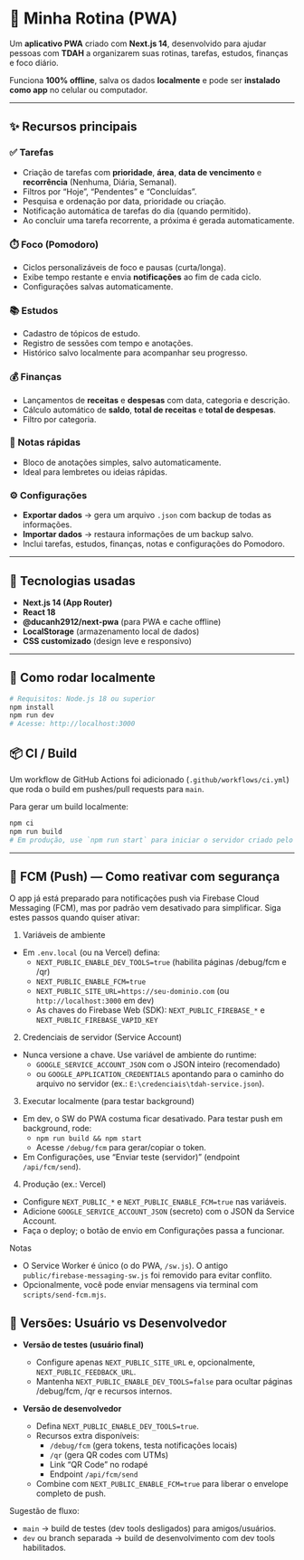 # 🧠 Minha Rotina (PWA)

Um **aplicativo PWA** criado com **Next.js 14**, desenvolvido para ajudar pessoas com **TDAH** a organizarem suas rotinas, tarefas, estudos, finanças e foco diário.

Funciona **100% offline**, salva os dados **localmente** e pode ser **instalado como app** no celular ou computador.

---

## ✨ Recursos principais

### ✅ Tarefas

- Criação de tarefas com **prioridade**, **área**, **data de vencimento** e **recorrência** (Nenhuma, Diária, Semanal).
- Filtros por “Hoje”, “Pendentes” e “Concluídas”.
- Pesquisa e ordenação por data, prioridade ou criação.
- Notificação automática de tarefas do dia (quando permitido).
- Ao concluir uma tarefa recorrente, a próxima é gerada automaticamente.

### ⏱️ Foco (Pomodoro)

- Ciclos personalizáveis de foco e pausas (curta/longa).
- Exibe tempo restante e envia **notificações** ao fim de cada ciclo.
- Configurações salvas automaticamente.

### 📚 Estudos

- Cadastro de tópicos de estudo.
- Registro de sessões com tempo e anotações.
- Histórico salvo localmente para acompanhar seu progresso.

### 💰 Finanças

- Lançamentos de **receitas** e **despesas** com data, categoria e descrição.
- Cálculo automático de **saldo**, **total de receitas** e **total de despesas**.
- Filtro por categoria.

### 📝 Notas rápidas

- Bloco de anotações simples, salvo automaticamente.
- Ideal para lembretes ou ideias rápidas.

### ⚙️ Configurações

- **Exportar dados** → gera um arquivo `.json` com backup de todas as informações.
- **Importar dados** → restaura informações de um backup salvo.
- Inclui tarefas, estudos, finanças, notas e configurações do Pomodoro.

---

## 🧩 Tecnologias usadas

- **Next.js 14 (App Router)**
- **React 18**
- **@ducanh2912/next-pwa** (para PWA e cache offline)
- **LocalStorage** (armazenamento local de dados)
- **CSS customizado** (design leve e responsivo)

---

## 🚀 Como rodar localmente

```bash
# Requisitos: Node.js 18 ou superior
npm install
npm run dev
# Acesse: http://localhost:3000
```

## 📦 CI / Build

Um workflow de GitHub Actions foi adicionado (`.github/workflows/ci.yml`) que roda o build em pushes/pull requests para `main`.

Para gerar um build localmente:

```powershell
npm ci
npm run build
# Em produção, use `npm run start` para iniciar o servidor criado pelo Next.js
```

---

## 🔔 FCM (Push) — Como reativar com segurança

O app já está preparado para notificações push via Firebase Cloud Messaging (FCM), mas por padrão vem desativado para simplificar. Siga estes passos quando quiser ativar:

1) Variáveis de ambiente
- Em `.env.local` (ou na Vercel) defina:
  - `NEXT_PUBLIC_ENABLE_DEV_TOOLS=true` (habilita páginas /debug/fcm e /qr)
  - `NEXT_PUBLIC_ENABLE_FCM=true`
  - `NEXT_PUBLIC_SITE_URL=https://seu-dominio.com` (ou `http://localhost:3000` em dev)
  - As chaves do Firebase Web (SDK): `NEXT_PUBLIC_FIREBASE_*` e `NEXT_PUBLIC_FIREBASE_VAPID_KEY`

2) Credenciais de servidor (Service Account)
- Nunca versione a chave. Use variável de ambiente do runtime:
  - `GOOGLE_SERVICE_ACCOUNT_JSON` com o JSON inteiro (recomendado)
  - ou `GOOGLE_APPLICATION_CREDENTIALS` apontando para o caminho do arquivo no servidor (ex.: `E:\credenciais\tdah-service.json`).

3) Executar localmente (para testar background)
- Em dev, o SW do PWA costuma ficar desativado. Para testar push em background, rode:
  - `npm run build && npm start`
  - Acesse `/debug/fcm` para gerar/copiar o token.
- Em Configurações, use “Enviar teste (servidor)” (endpoint `/api/fcm/send`).

4) Produção (ex.: Vercel)
- Configure `NEXT_PUBLIC_*` e `NEXT_PUBLIC_ENABLE_FCM=true` nas variáveis.
- Adicione `GOOGLE_SERVICE_ACCOUNT_JSON` (secreto) com o JSON da Service Account.
- Faça o deploy; o botão de envio em Configurações passa a funcionar.

Notas
- O Service Worker é único (o do PWA, `/sw.js`). O antigo `public/firebase-messaging-sw.js` foi removido para evitar conflito.
- Opcionalmente, você pode enviar mensagens via terminal com `scripts/send-fcm.mjs`.

## 🌱 Versões: Usuário vs Desenvolvedor

- **Versão de testes (usuário final)**  
  - Configure apenas `NEXT_PUBLIC_SITE_URL` e, opcionalmente, `NEXT_PUBLIC_FEEDBACK_URL`.  
  - Mantenha `NEXT_PUBLIC_ENABLE_DEV_TOOLS=false` para ocultar páginas /debug/fcm, /qr e recursos internos.

- **Versão de desenvolvedor**  
  - Defina `NEXT_PUBLIC_ENABLE_DEV_TOOLS=true`.  
  - Recursos extra disponíveis:
    - `/debug/fcm` (gera tokens, testa notificações locais)
    - `/qr` (gera QR codes com UTMs)
    - Link “QR Code” no rodapé
    - Endpoint `/api/fcm/send`
  - Combine com `NEXT_PUBLIC_ENABLE_FCM=true` para liberar o envelope completo de push.

Sugestão de fluxo:
- `main` → build de testes (dev tools desligados) para amigos/usuários.
- `dev` ou branch separada → build de desenvolvimento com dev tools habilitados.
